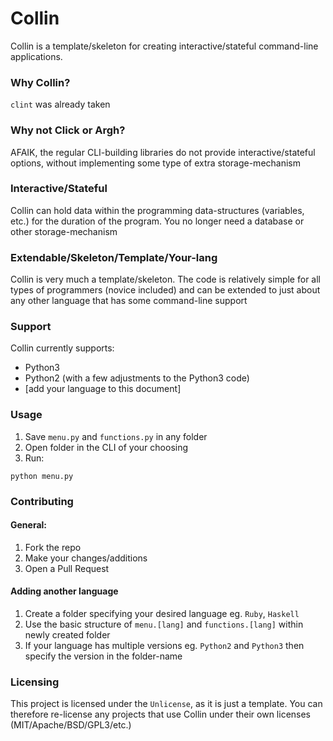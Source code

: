 # Collin
Collin is a template/skeleton for creating interactive/stateful command-line applications.

### Why Collin?

`clint` was already taken

### Why not Click or Argh?

AFAIK, the regular CLI-building libraries do not provide interactive/stateful options,
without implementing some type of extra storage-mechanism

### Interactive/Stateful

Collin can hold data within the programming data-structures (variables, etc.) for the duration of the
program. You no longer need a database or other storage-mechanism

### Extendable/Skeleton/Template/Your-lang

Collin is very much a template/skeleton. The code is relatively simple for all types of programmers
(novice included) and can be extended to just about any other language that has some command-line
support

### Support

Collin currently supports:

 - Python3
 - Python2 (with a few adjustments to the Python3 code)
 - [add your language to this document]
 
### Usage

1. Save `menu.py` and `functions.py` in any folder
2. Open folder in the CLI of your choosing
3. Run:
```
python menu.py
```

### Contributing

#### General:

1. Fork the repo
2. Make your changes/additions
3. Open a Pull Request

#### Adding another language

1. Create a folder specifying your desired language eg. `Ruby`, `Haskell`
2. Use the basic structure of `menu.[lang]` and `functions.[lang]` within
newly created folder
3. If your language has multiple versions eg. `Python2` and `Python3` then
specify the version in the folder-name

### Licensing

This project is licensed under the `Unlicense`, as it is just a template. You can therefore
re-license any projects that use Collin under their own licenses (MIT/Apache/BSD/GPL3/etc.)
